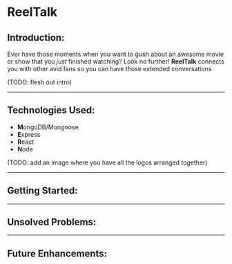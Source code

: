 # **ReelTalk**

## Introduction:
Ever have those moments when you want to gush about an awesome movie or show that you *just* finished watching? Look no further! **ReelTalk** connects you with other avid fans so you can have those extended conversations

(TODO: flesh out intro)

---

## Technologies Used:
- **M**ongoDB/Mongoose
- **E**xpress
- **R**eact
- **N**ode

(TODO: add an image where you have all the logos arranged together)

---

## Getting Started:

---

## Unsolved Problems:

---

## Future Enhancements:
